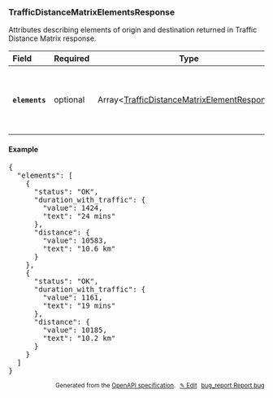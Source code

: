 <!--- This is a generated file, do not edit! -->
<!--- [START woosmap_http_schema_woosmap-platform-api-reference_trafficdistancematrixelementsresponse] -->
<h3 class="schema-object" id="Woosmap Platform API Reference_TrafficDistanceMatrixElementsResponse">TrafficDistanceMatrixElementsResponse</h3>

Attributes describing elements of origin and destination returned in Traffic Distance Matrix response.

| Field                                                                                                                          | Required | Type                                                                                                                                                               | Description                                                                                                                                                                                                              |
| :----------------------------------------------------------------------------------------------------------------------------- | -------- | ------------------------------------------------------------------------------------------------------------------------------------------------------------------ | ------------------------------------------------------------------------------------------------------------------------------------------------------------------------------------------------------------------------ |
| <h4 id="TrafficDistanceMatrixElementsResponse-elements" class="add-link schema-object-property-key"><code>elements</code></h4> | optional | Array&lt;[TrafficDistanceMatrixElementResponse](<#Woosmap Platform API Reference_TrafficDistanceMatrixElementResponse> "TrafficDistanceMatrixElementResponse")&gt; | <div class="ref-property-description"><p>the route element</p><p>See <a href="#Woosmap Platform API Reference_TrafficDistanceMatrixElementResponse">TrafficDistanceMatrixElementResponse</a> for more information.</div> |

<h4 class="schema-object-example" id="Woosmap Platform API Reference_TrafficDistanceMatrixElementsResponse-example">Example</h4>

<pre class="notranslate lang-json prettyprint">{
  "elements": [
    {
      "status": "OK",
      "duration_with_traffic": {
        "value": 1424,
        "text": "24 mins"
      },
      "distance": {
        "value": 10583,
        "text": "10.6 km"
      }
    },
    {
      "status": "OK",
      "duration_with_traffic": {
        "value": 1161,
        "text": "19 mins"
      },
      "distance": {
        "value": 10185,
        "text": "10.2 km"
      }
    }
  ]
}</pre>

<p style="text-align: right; font-size: smaller;">Generated from the <a data-label="openapi-github" href="https://github.com/woosmap/openapi-specification" title="Woosmap OpenAPI Specification" class="external">OpenAPI specification</a>.
<a data-label="openapi-github-woosmap-http-schema-woosmap-platform-api-reference-trafficdistancematrixelementsresponse" data-action="edit" style="margin-left: 5px;" href="https://github.com/woosmap/openapi-specification/blob/main/specification/schemas/Woosmap Platform API Reference_TrafficDistanceMatrixElementsResponse.yml" title="Edit on GitHub">✎ Edit</a>
<a data-label="openapi-github-woosmap-http-schema-woosmap-platform-api-reference-trafficdistancematrixelementsresponse" data-action="bug" style="margin-left: 5px;" href="https://github.com/woosmap/openapi-specification/issues/new?assignees=&labels=type%3A+bug%2C+triage+me&template=bug_report.md&title=[schemas] Bug - Woosmap Platform API Reference_TrafficDistanceMatrixElementsResponse" title="File bug for schemas on GitHub"><span class="material-icons">bug_report</span> Report bug</a>
</p>

<!--- [END woosmap_http_schema_woosmap-platform-api-reference_trafficdistancematrixelementsresponse] -->
